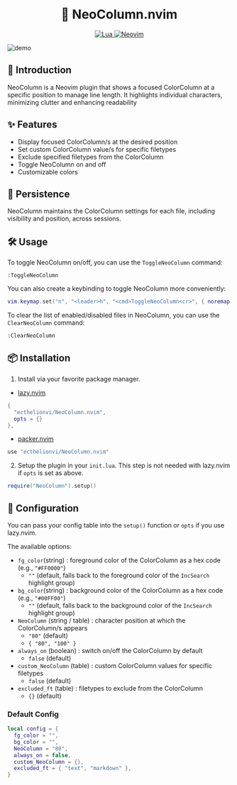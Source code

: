 <h1 align="center">
🌈 NeoColumn.nvim
</h1>

<p align="center">
  <a href="http://www.lua.org">
    <img
      alt="Lua"
      src="https://img.shields.io/badge/Lua-blue.svg?style=for-the-badge&logo=lua"
    />
  </a>
  <a href="https://neovim.io/">
    <img
      alt="Neovim"
      src="https://img.shields.io/badge/NeoVim-%2357A143.svg?&style=for-the-badge&logo=neovim&logoColor=white"
    />
  </a>
</p>

![demo](https://raw.githubusercontent.com/ecthelionvi/Images/main/NeoColumn.gif)

## 📢 Introduction

NeoColumn is a Neovim plugin that shows a focused ColorColumn at a specific position to manage line length. It highlights individual characters, minimizing clutter and enhancing readability

## ✨ Features

- Display focused ColorColumn/s at the desired position
- Set custom ColorColumn value/s for specific filetypes 
- Exclude specified filetypes from the ColorColumn
- Toggle NeoColumn on and off
- Customizable colors 

## 💾 Persistence

NeoColumn maintains the ColorColumn settings for each file, including visibility and position, across sessions.

## 🛠️ Usage

To toggle NeoColumn on/off, you can use the `ToggleNeoColumn` command:

```vim
:ToggleNeoColumn
```
You can also create a keybinding to toggle NeoColumn more conveniently:

```lua
vim.keymap.set("n", "<leader>h", "<cmd>ToggleNeoColumn<cr>", { noremap = true, silent = true })
```

To clear the list of enabled/disabled files in NeoColumn, you can use the `ClearNeoColumn` command:

```vim
:ClearNeoColumn
```

## 📦 Installation

1. Install via your favorite package manager.

- [lazy.nvim](https://github.com/folke/lazy.nvim)
```Lua
{
  "ecthelionvi/NeoColumn.nvim",
  opts = {}
},
```

- [packer.nvim](https://github.com/wbthomason/packer.nvim)
```Lua
use "ecthelionvi/NeoColumn.nvim"
```

2. Setup the plugin in your `init.lua`. This step is not needed with lazy.nvim if `opts` is set as above.
```Lua
require("NeoColumn").setup()
```

## 🔧 Configuration

You can pass your config table into the `setup()` function or `opts` if you use lazy.nvim.

The available options:

- `fg_color`(string) : foreground color of the ColorColumn as a hex code (e.g., `"#FF0000"`)  
  - `""` (default, falls back to the foreground color of the `IncSearch` highlight group)
- `bg_color`(string) : background color of the ColorColumn as a hex code (e.g., `"#00FF00"`)
  - `""` (default, falls back to the background color of the `IncSearch` highlight group)
- `NeoColumn` (string / table) : character position at which the ColorColumn/s appears
  - `"80"` (default)
  - `{ "80", "100" }` 
- `always_on` (boolean) : switch on/off the ColorColumn by default  
  - `false` (default)
- `custom_NeoColumn` (table) : custom ColorColumn values for specific filetypes   
  - `false` (default)
- `excluded_ft` (table) : filetypes to exclude from the ColorColumn  
  - `{}` (default)

### Default Config

```Lua
local config = {
  fg_color = "",
  bg_color = "",
  NeoColumn = "80",
  always_on = false,
  custom_NeoColumn = {},
  excluded_ft = { "text", "markdown" },
}
```
